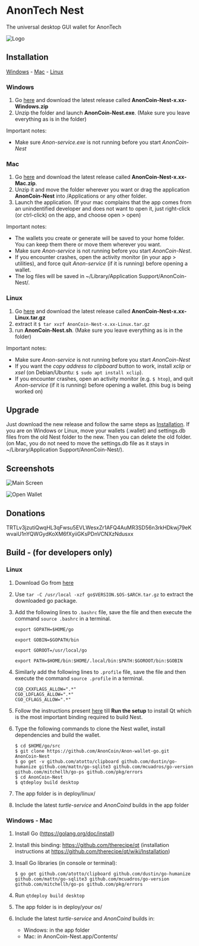 # AnonTech Nest

The universal desktop GUI wallet for AnonTech

![Logo](https://github.com/anoncoinonline/anontech-wallet-go/blob/master/anontech.png)

## Installation

[Windows](#windows) - [Mac](#mac) - [Linux](#linux)

### Windows

1. Go [here](https://github.com/AnonCoin/anon-wallet-go/releases) and download the latest release called **AnonCoin-Nest-x.xx-Windows.zip**
2. Unzip the folder and launch **AnonCoin-Nest.exe**. (Make sure you leave everything as is in the folder)

Important notes:

* Make sure *Anon-service.exe* is not running before you start *AnonCoin-Nest*

### Mac

1. Go [here](https://github.com/AnonCoin/Anon-wallet-go/releases) and download the latest release called **AnonCoin-Nest-x.xx-Mac.zip**.
2. Unzip it and move the folder wherever you want or drag the application **AnonCoin-Nest** into /Applications or any other folder.
3. Launch the application. (If your mac complains that the app comes from an unindentified developer and does not want to open it, just right-click (or ctrl-click) on the app, and choose open > open)

Important notes:

* The wallets you create or generate will be saved to your home folder. You can keep them there or move them wherever you want.
* Make sure *Anon-service* is not running before you start *AnonCoin-Nest*.
* If you encounter crashes, open the activity monitor (in your app > utilities), and force quit *Anon-service* (if it is running) before opening a wallet.
* The log files will be saved in ~/Library/Application Support/AnonCoin-Nest/.

### Linux

1. Go [here](https://github.com/AnonCoin/Anon-wallet-go/releases) and download the latest release called **AnonCoin-Nest-x.xx-Linux.tar.gz**
2. extract it
`$ tar xvzf AnonCoin-Nest-x.xx-Linux.tar.gz`
3. run **AnonCoin-Nest.sh**. (Make sure you leave everything as is in the folder)

Important notes:

* Make sure *Anon-service* is not running before you start *AnonCoin-Nest*
* If you want the *copy address to clipboard* button to work, install *xclip* or *xsel* (on Debian/Ubuntu: `$ sudo apt install xclip`).
* If you encounter crashes, open an activity monitor (e.g. `$ htop`), and quit *Anon-service* (if it is running) before opening a wallet. (this bug is being worked on)

## Upgrade

Just download the new release and follow the same steps as [Installation](#installation).
If you are on Windows or Linux, move your wallets (.wallet) and settings.db files from the old Nest folder to the new. Then you can delete the old folder. (on Mac, you do not need to move the settings.db file as it stays in ~/Library/Application Support/AnonCoin-Nest/).

## Screenshots

![Main Screen](/Screenshots/MainScreen.png)

![Open Wallet](/Screenshots/OpenWallet.png)

## Donations

TRTLv3jzutiQwqHL3qFwsu5EVLWesxZr1AFQ4AuMR3SD56n3rkHDkwj79eKwvaiU1nYQWGydKoXM6fXyiiGKsPDnVCNXzNdusxx

## Build - (for developers only)

### Linux

1. Download Go from [here](https://golang.org/dl/)

2. Use `tar -C /usr/local -xzf go$VERSION.$OS-$ARCH.tar.gz` to extract the downloaded go package.

3. Add the following lines to `.bashrc` file, save the file and then execute the command `source .bashrc` in a terminal.
    ```
    export GOPATH=$HOME/go

    export GOBIN=$GOPATH/bin

    export GOROOT=/usr/local/go

    export PATH=$HOME/bin:$HOME/.local/bin:$PATH:$GOROOT/bin:$GOBIN
    ```
4. Similarly add the following lines to `.profile` file, save the file and then execute the command `source .profile` in a terminal.
    ```
    CGO_CXXFLAGS_ALLOW=".*" 
    CGO_LDFLAGS_ALLOW=".*" 
    CGO_CFLAGS_ALLOW=".*" 
    ```
5. Follow the instructions present [here](https://github.com/therecipe/qt/wiki/Installation-on-Linux) till **Run the setup** to install Qt which is the most important binding required to build Nest.
6. Type the following commands to clone the Nest wallet, install dependencies and build the wallet.
    ```
    $ cd $HOME/go/src
    $ git clone https://github.com/AnonCoin/Anon-wallet-go.git AnonCoin-Nest
    $ go get -v github.com/atotto/clipboard github.com/dustin/go-humanize github.com/mattn/go-sqlite3 github.com/mcuadros/go-version github.com/mitchellh/go-ps github.com/pkg/errors
    $ cd AnonCoin-Nest
    $ qtdeploy build desktop
    ```

1. The app folder is in deploy/linux/
1. Include the latest _turtle-service_ and _AnonCoind_ builds in the app folder

### Windows - Mac

1. Install Go (https://golang.org/doc/install)

1. Install this binding: https://github.com/therecipe/qt (installation instructions at https://github.com/therecipe/qt/wiki/Installation)

1. Insall Go libraries (in console or terminal):
    ```
    $ go get github.com/atotto/clipboard github.com/dustin/go-humanize github.com/mattn/go-sqlite3 github.com/mcuadros/go-version github.com/mitchellh/go-ps github.com/pkg/errors
    ```

1. Run `qtdeploy build desktop`

1. The app folder is in deploy/*your os*/

1. Include the latest _turtle-service_ and _AnonCoind_ builds in:
    * Windows: in the app folder
    * Mac: in AnonCoin-Nest.app/Contents/
